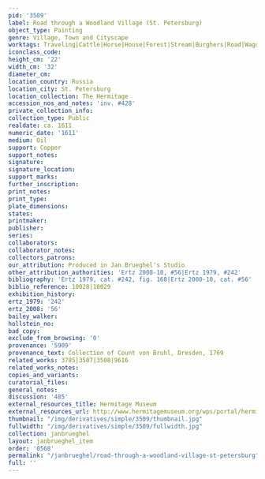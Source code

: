 ```yaml
---
pid: '3509'
label: Road through a Woodland Village (St. Petersburg)
object_type: Painting
genre: Village, Town and Cityscape
worktags: Traveling|Cattle|Horse|House|Forest|Stream|Burghers|Road|Wagon
iconclass_code:
height_cm: '22'
width_cm: '32'
diameter_cm:
location_country: Russia
location_city: St. Petersburg
location_collection: The Hermitage
accession_nos_and_notes: 'inv. #428'
private_collection_info:
collection_type: Public
realdate: ca. 1611
numeric_date: '1611'
medium: Oil
support: Copper
support_notes:
signature:
signature_location:
support_marks:
further_inscription:
print_notes:
print_type:
plate_dimensions:
states:
printmaker:
publisher:
series:
collaborators:
collaborator_notes:
collectors_patrons:
our_attribution: Produced in Jan Brueghel's Studio
other_attribution_authorities: 'Ertz 2008-10, #56|Ertz 1979, #242'
bibliography: 'Ertz 1979, cat. #242, fig. 168|Ertz 2008-10, cat. #56'
biblio_reference: 10028|10029
exhibition_history:
ertz_1979: '242'
ertz_2008: '56'
bailey_walker:
hollstein_no:
bad_copy:
exclude_from_browsing: '0'
provenance: '5909'
provenance_text: Collection of Count von Bruhl, Dresden, 1769
related_works: 3785|3507|3508|9616
related_works_notes:
copies_and_variants:
curatorial_files:
general_notes:
discussion: '485'
external_resources_title: Hermitage Museum
external_resources_url: http://www.hermitagemuseum.org/wps/portal/hermitage/digital-collection/01.+Paintings/48127/
thumbnail: "/img/derivatives/simple/3509/thumbnail.jpg"
fullwidth: "/img/derivatives/simple/3509/fullwidth.jpg"
collection: janbrueghel
layout: janbrueghel_item
order: '0568'
permalink: "/janbrueghel/road-through-a-woodland-village-st-petersburg"
full: ''
---
```

